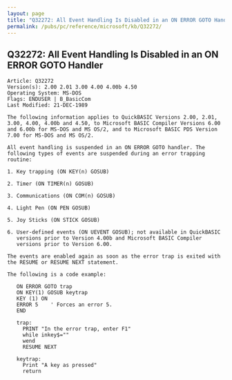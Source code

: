 ```yaml
---
layout: page
title: "Q32272: All Event Handling Is Disabled in an ON ERROR GOTO Handler"
permalink: /pubs/pc/reference/microsoft/kb/Q32272/
---
```


## Q32272: All Event Handling Is Disabled in an ON ERROR GOTO Handler

	Article: Q32272
	Version(s): 2.00 2.01 3.00 4.00 4.00b 4.50
	Operating System: MS-DOS
	Flags: ENDUSER | B_BasicCom
	Last Modified: 21-DEC-1989
	
	The following information applies to QuickBASIC Versions 2.00, 2.01,
	3.00, 4.00, 4.00b and 4.50, to Microsoft BASIC Compiler Versions 6.00
	and 6.00b for MS-DOS and MS OS/2, and to Microsoft BASIC PDS Version
	7.00 for MS-DOS and MS OS/2.
	
	All event handling is suspended in an ON ERROR GOTO handler. The
	following types of events are suspended during an error trapping
	routine:
	
	1. Key trapping (ON KEY(n) GOSUB)
	
	2. Timer (ON TIMER(n) GOSUB)
	
	3. Communications (ON COM(n) GOSUB)
	
	4. Light Pen (ON PEN GOSUB)
	
	5. Joy Sticks (ON STICK GOSUB)
	
	6. User-defined events (ON UEVENT GOSUB); not available in QuickBASIC
	   versions prior to Version 4.00b and Microsoft BASIC Compiler
	   versions prior to Version 6.00.
	
	The events are enabled again as soon as the error trap is exited with
	the RESUME or RESUME NEXT statement.
	
	The following is a code example:
	
	   ON ERROR GOTO trap
	   ON KEY(1) GOSUB keytrap
	   KEY (1) ON
	   ERROR 5    ' Forces an error 5.
	   END
	
	   trap:
	     PRINT "In the error trap, enter F1"
	     while inkey$=""
	     wend
	     RESUME NEXT
	
	   keytrap:
	     Print "A key as pressed"
	     return
